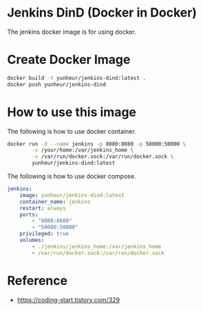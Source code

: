 # Jenkins DinD (Docker in Docker)

The jenkins docker image is for using docker.

# Create Docker Image

```bash
docker build -t yunheur/jenkins-dind:latest .
docker push yunheur/jenkins-dind
```

# How to use this image

The following is how to use docker container.

```bash
docker run -d --name jenkins -p 8080:8080 -p 50000:50000 \
        -v /your/home:/var/jenkins_home \
        -v /var/run/docker.sock:/var/run/docker.sock \
        yunheur/jenkins-dind:latest
```

The following is how to use docker compose.
```yaml 
jenkins:
    image: yunheur/jenkins-dind:latest
    container_name: jenkins
    restart: always
    ports: 
        - "8080:8080"
        - "50000:50000"
    privileged: true
    volumes:
        - ./jenkins/jenkins_home:/var/jenkins_home
        - /var/run/docker.sock:/var/run/docker.sock
```

# Reference

- https://coding-start.tistory.com/329